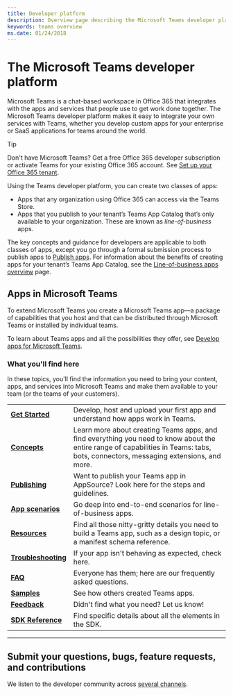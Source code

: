 ```yaml
---
title: Developer platform
description: Overview page describing the Microsoft Teams developer platform
keywords: teams overview
ms.date: 01/24/2018
---
```

# The Microsoft Teams developer platform

Microsoft Teams is a chat-based workspace in Office 365 that integrates with the apps and services that people use to get work done together. The Microsoft Teams developer platform makes it easy to integrate your own services with Teams, whether you develop custom apps for your enterprise or SaaS applications for teams around the world.

> [!TIP]
> Don't have Microsoft Teams? Get a free Office 365 developer subscription or activate Teams for your existing Office 365 account. See [Set up your Office 365 tenant](~/get-started/get-started-tenant).

Using the Teams developer platform, you can create two classes of apps:

- Apps that any organization using Office 365 can access via the Teams Store.
- Apps that you publish to your tenant’s Teams App Catalog that’s only available to your organization. These are known as *line-of-business* apps.

The key concepts and guidance for developers are applicable to both classes of apps, except you go through a formal submission process to publish apps to [Publish apps](https://docs.microsoft.com/microsoftteams/platform/publishing/apps-publish#appsource). For information about the benefits of creating apps for your tenant’s Teams App Catalog, see the [Line-of-business apps overview](~/lob-apps-value-prop) page.

## Apps in Microsoft Teams

To extend Microsoft Teams you create a Microsoft Teams app&mdash;a package of capabilities that you host and that can be distributed through Microsoft Teams or installed by individual teams.

To learn about Teams apps and all the possibilities they offer, see [Develop apps for Microsoft Teams](~/concepts/apps/apps-overview).

### What you'll find here

In these topics, you'll find the information you need to bring your content, apps, and services into Microsoft Teams and make them available to your team (or the teams of your customers).

|   |   |
| - | - |
| [**Get Started**](~/get-started/get-started) | Develop, host and upload your first app and understand how apps work in Teams. |
| [**Concepts**](~/concepts/concepts-overview) | Learn more about creating Teams apps, and find everything you need to know about the entire range of capabilities in Teams: tabs, bots, connectors, messaging extensions, and more. |
| [**Publishing**](~/publishing/apps-publish) | Want to publish your Teams app in AppSource? Look here for the steps and guidelines. |
| [**App scenarios**](~/scenarios/lob-scenarios-landing-page) | Go deep into end-to-end scenarios for line-of-business apps. |
| [**Resources**](~/resources/resource-overview) | Find all those nitty-gritty details you need to build a Teams app, such as a design topic, or a manifest schema reference. |
| [**Troubleshooting**](~/troubleshoot/troubleshoot) | If your app isn't behaving as expected, check here. |
| [**FAQ**](~/troubleshoot/faq) | Everyone has them; here are our frequently asked questions. |
| [**Samples**](~/samples/code-samples) | See how others created Teams apps. |
| [**Feedback**](~/feedback) | Didn't find what you need? Let us know! |
| [**SDK Reference**](https://docs.microsoft.com/en-us/javascript/api/overview/msteams-client) | Find specific details about all the elements in the SDK. |

---

## Submit your questions, bugs, feature requests, and contributions

We listen to the developer community across [several channels](~/feedback).
